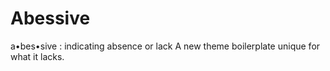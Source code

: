 # Abessive
a•bes•sive : indicating absence or lack
A new theme boilerplate unique for what it lacks.
